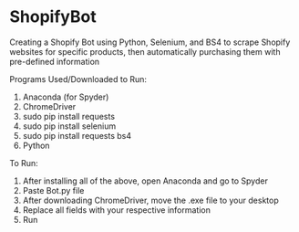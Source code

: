 # ShopifyBot
Creating a Shopify Bot using Python, Selenium, and BS4 to scrape Shopify websites for specific products, then automatically purchasing them with pre-defined information

Programs Used/Downloaded to Run:
1. Anaconda (for Spyder)
2. ChromeDriver
3. sudo pip install requests
4. sudo pip install selenium
5. sudo pip install requests bs4
6. Python


To Run:
1. After installing all of the above, open Anaconda and go to Spyder
2. Paste Bot.py file
3. After downloading ChromeDriver, move the .exe file to your desktop
4. Replace all fields with your respective information 
5. Run
